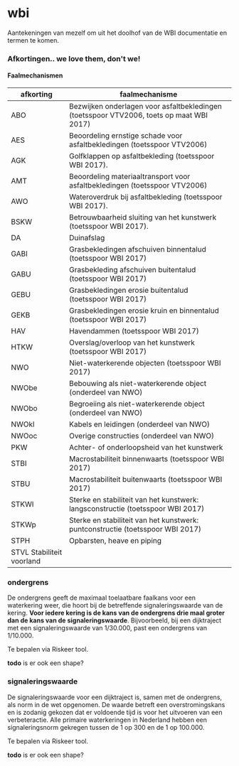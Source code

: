 # wbi

Aantekeningen van mezelf om uit het doolhof van de WBI documentatie en termen te komen.

### Afkortingen.. we love them, don't we!

#### Faalmechanismen

| afkorting  | faalmechanisme  |
|---|---|
| ABO | Bezwijken onderlagen voor asfaltbekledingen (toetsspoor VTV2006, toets op maat WBI 2017) |
| AES | Beoordeling ernstige schade voor asfaltbekledingen (toetsspoor VTV2006) |
| AGK | Golfklappen op asfaltbekleding (toetsspoor WBI 2017). |
| AMT | Beoordeling materiaaltransport voor asfaltbekledingen (toetsspoor VTV2006) |
| AWO | Wateroverdruk bij asfaltbekleding (toetsspoor WBI 2017). |
| BSKW | Betrouwbaarheid sluiting van het kunstwerk (toetsspoor WBI 2017). |
| DA | Duinafslag |
| GABI | Grasbekledingen afschuiven binnentalud (toetsspoor WBI 2017) |
| GABU | Grasbekleding afschuiven buitentalud (toetsspoor WBI 2017) |
| GEBU | Grasbekledingen erosie buitentalud (toetsspoor WBI 2017) |
| GEKB | Grasbekledingen erosie kruin en binnentalud (toetsspoor WBI 2017) |
| HAV | Havendammen (toetsspoor WBI 2017) |
| HTKW | Overslag/overloop van het kunstwerk (toetsspoor WBI 2017) |
| NWO | Niet-waterkerende objecten (toetsspoor WBI 2017) |
| NWObe | Bebouwing als niet-waterkerende object (onderdeel van NWO) |
| NWObo | Begroeiing als niet-waterkerende object (onderdeel van NWO) |
| NWOkl | Kabels en leidingen (onderdeel van NWO) |
| NWOoc | Overige constructies (onderdeel van NWO) |
| PKW | Achter- of onderloopsheid van het kunstwerk |
| STBI | Macrostabiliteit binnenwaarts (toetsspoor WBI 2017) |
| STBU | Macrostabiliteit buitenwaarts (toetsspoor WBI 2017) |
| STKWl | Sterke en stabiliteit van het kunstwerk: langsconstructie (toetsspoor WBI 2017) |
| STKWp | Sterke en stabiliteit van het kunstwerk: puntconstructie (toetsspoor WBI 2017) |
| STPH | Opbarsten, heave en piping |
| STVL Stabiliteit voorland |

### ondergrens

De ondergrens geeft de maximaal toelaatbare faalkans voor een waterkering weer, die hoort bij de betreffende signaleringswaarde van de kering. **Voor iedere kering is de kans van de ondergrens drie maal groter dan de kans van de signaleringswaarde**. Bijvoorbeeld, bij een dijktraject met een signaleringswaarde van 1/30.000, past een ondergrens van 1/10.000.

Te bepalen via Riskeer tool. 

**todo** is er ook een shape?

### signaleringswaarde

De signaleringswaarde voor een dijktraject is, samen met de ondergrens, als norm in de wet opgenomen. De waarde betreft een overstromingskans en is zodanig gekozen dat er voldoende tijd is voor het uitvoeren van een verbeteractie. Alle primaire waterkeringen in Nederland hebben een signaleringsnorm gekregen tussen de 1 op 300 en de 1 op 100.000.

Te bepalen via Riskeer tool. 

**todo** is er ook een shape?




